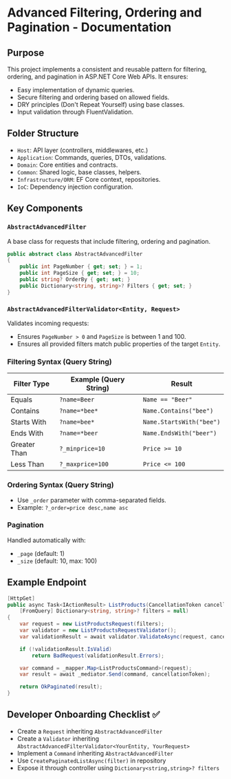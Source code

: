 # Advanced Filtering, Ordering and Pagination - Documentation

## Purpose

This project implements a consistent and reusable pattern for filtering, ordering, and pagination in ASP.NET Core Web APIs. It ensures:

* Easy implementation of dynamic queries.
* Secure filtering and ordering based on allowed fields.
* DRY principles (Don't Repeat Yourself) using base classes.
* Input validation through FluentValidation.

## Folder Structure

* `Host`: API layer (controllers, middlewares, etc.)
* `Application`: Commands, queries, DTOs, validations.
* `Domain`: Core entities and contracts.
* `Common`: Shared logic, base classes, helpers.
* `Infrastructure/ORM`: EF Core context, repositories.
* `IoC`: Dependency injection configuration.

## Key Components

### `AbstractAdvancedFilter`

A base class for requests that include filtering, ordering and pagination.

```csharp
public abstract class AbstractAdvancedFilter
{
    public int PageNumber { get; set; } = 1;
    public int PageSize { get; set; } = 10;
    public string? OrderBy { get; set; }
    public Dictionary<string, string>? Filters { get; set; }
}
```

### `AbstractAdvancedFilterValidator<Entity, Request>`

Validates incoming requests:

* Ensures `PageNumber > 0` and `PageSize` is between 1 and 100.
* Ensures all provided filters match public properties of the target `Entity`.

### Filtering Syntax (Query String)

| Filter Type  | Example (Query String) | Result                   |
| ------------ | ---------------------- | ------------------------ |
| Equals       | `?name=Beer`           | `Name == "Beer"`         |
| Contains     | `?name=*bee*`          | `Name.Contains("bee")`   |
| Starts With  | `?name=bee*`           | `Name.StartsWith("bee")` |
| Ends With    | `?name=*beer`          | `Name.EndsWith("beer")`  |
| Greater Than | `?_minprice=10`        | `Price >= 10`            |
| Less Than    | `?_maxprice=100`       | `Price <= 100`           |

### Ordering Syntax (Query String)

* Use `_order` parameter with comma-separated fields.
* Example: `?_order=price desc,name asc`

### Pagination

Handled automatically with:

* `_page` (default: 1)
* `_size` (default: 10, max: 100)

## Example Endpoint

```csharp
[HttpGet]
public async Task<IActionResult> ListProducts(CancellationToken cancellationToken,
    [FromQuery] Dictionary<string, string>? filters = null)
{
    var request = new ListProductsRequest(filters);
    var validator = new ListProductsRequestValidator();
    var validationResult = await validator.ValidateAsync(request, cancellationToken);

    if (!validationResult.IsValid)
        return BadRequest(validationResult.Errors);

    var command = _mapper.Map<ListProductsCommand>(request);
    var result = await _mediator.Send(command, cancellationToken);

    return OkPaginated(result);
}
```

## Developer Onboarding Checklist ✅

* Create a `Request` inheriting `AbstractAdvancedFilter`
* Create a `Validator` inheriting `AbstractAdvancedFilterValidator<YourEntity, YourRequest>`
* Implement a `Command` inheriting `AbstractAdvancedFilter`
* Use `CreatePaginatedListAsync(filter)` in repository
* Expose it through controller using `Dictionary<string,string>? filters`